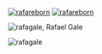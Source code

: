 <p align="left">
   <a href="https://t.me/rafareborn" target="blank"><img align="center" src="https://img.shields.io/badge/Telegram-2CA5E0?style=for-the-badge&logo=telegram&logoColor=white" alt="rafareborn" /></a>
   <a href="mailto: rafagale@protonmail.com" target="blank"><img align="center" src="https://img.shields.io/badge/ProtonMail-8B89CC?style=for-the-badge&logo=protonmail&logoColor=white" alt="rafareborn" /></a>
</p>

![rafagale, Rafael Gale](https://github-readme-stats.vercel.app/api?username=rafagale&show_icons=true&theme=tokyonight&hide=issues&count_private=true)

<p align="left"> <img src="https://komarev.com/ghpvc/?username=rafagale&label=Profile%20views&color=0e75b6&style=flat" alt="rafagale" /> </p>
